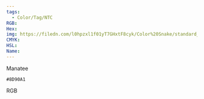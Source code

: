 ```yaml
---
tags:
  - Color/Tag/NTC
RGB:
Hex:
img: https://filedn.com/l0hpzxl1f01yT7GHxtF8cyk/Color%20Snake/standard_csv_to_svg//8D90A1.svg
CMYK:
HSL:
Name:
---
```

Manatee
```palette
#8D90A1
```
RGB
